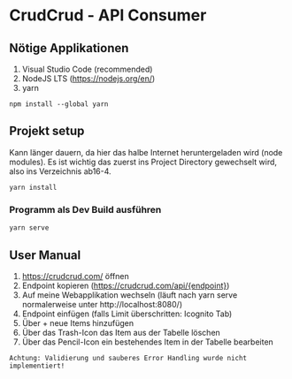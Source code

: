 # CrudCrud - API Consumer

## Nötige Applikationen

1. Visual Studio Code (recommended)
2. NodeJS LTS (https://nodejs.org/en/)
3. yarn

```
npm install --global yarn
```

## Projekt setup

Kann länger dauern, da hier das halbe Internet heruntergeladen wird (node modules).
Es ist wichtig das zuerst ins Project Directory gewechselt wird, also ins Verzeichnis ab16-4.

```
yarn install
```

### Programm als Dev Build ausführen

```
yarn serve
```

## User Manual

1. https://crudcrud.com/ öffnen
2. Endpoint kopieren (https://crudcrud.com/api/{endpoint})
3. Auf meine Webapplikation wechseln (läuft nach yarn serve normalerweise unter http://localhost:8080/)
4. Endpoint einfügen (falls Limit überschritten: Icognito Tab)
5. Über + neue Items hinzufügen
6. Über das Trash-Icon das Item aus der Tabelle löschen
7. Über das Pencil-Icon ein bestehendes Item in der Tabelle bearbeiten

`Achtung: Validierung und sauberes Error Handling wurde nicht implementiert!`
